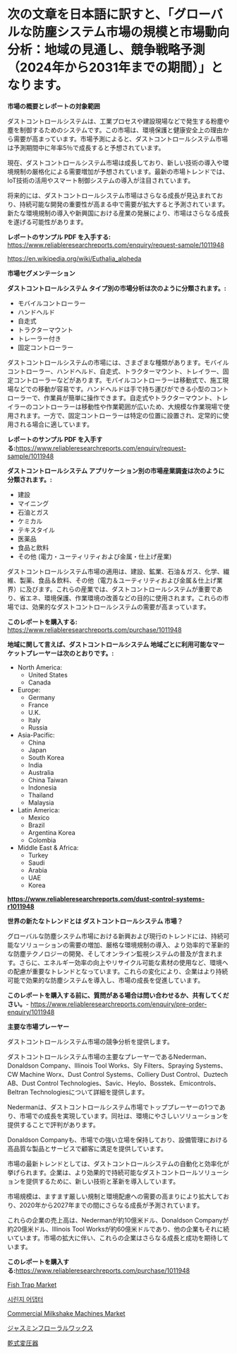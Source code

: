 <p><h1>次の文章を日本語に訳すと、「グローバルな防塵システム市場の規模と市場動向分析：地域の見通し、競争戦略予測（2024年から2031年までの期間）」となります。</h1></p><p><strong>市場の概要とレポートの対象範囲</strong></p>
<p><p>ダストコントロールシステムは、工業プロセスや建設現場などで発生する粉塵や塵を制御するためのシステムです。この市場は、環境保護と健康安全上の理由から需要が高まっています。市場予測によると、ダストコントロールシステム市場は予測期間中に年率5％で成長すると予想されています。</p><p>現在、ダストコントロールシステム市場は成長しており、新しい技術の導入や環境規制の厳格化による需要増加が予想されています。最新の市場トレンドでは、IoT技術の活用やスマート制御システムの導入が注目されています。</p><p>将来的には、ダストコントロールシステム市場はさらなる成長が見込まれており、持続可能な開発の重要性が高まる中で需要が拡大すると予測されています。新たな環境規制の導入や新興国における産業の発展により、市場はさらなる成長を遂げる可能性があります。</p></p>
<p><strong>レポートのサンプル PDF を入手する:</strong> <a href="https://www.reliableresearchreports.com/enquiry/request-sample/1011948">https://www.reliableresearchreports.com/enquiry/request-sample/1011948</a></p>
<p><a href="https://en.wikipedia.org/wiki/Euthalia_alpheda">https://en.wikipedia.org/wiki/Euthalia_alpheda</a></p>
<p><strong>市場セグメンテーション</strong></p>
<p><strong>ダストコントロールシステム タイプ別の市場分析は次のように分類されます。:</strong></p>
<p><ul><li>モバイルコントローラー</li><li>ハンドヘルド</li><li>自走式</li><li>トラクターマウント</li><li>トレーラー付き</li><li>固定コントローラー</li></ul></p>
<p><p>ダストコントロールシステムの市場には、さまざまな種類があります。モバイルコントローラー、ハンドヘルド、自走式、トラクターマウント、トレイラー、固定コントローラーなどがあります。モバイルコントローラーは移動式で、施工現場などでの移動が容易です。ハンドヘルドは手で持ち運びができる小型のコントローラーで、作業員が簡単に操作できます。自走式やトラクターマウント、トレイラーのコントローラーは移動性や作業範囲が広いため、大規模な作業現場で使用されます。一方で、固定コントローラーは特定の位置に設置され、定常的に使用される場合に適しています。</p></p>
<p><strong>レポートのサンプル PDF を入手する:</strong><a href="https://www.reliableresearchreports.com/enquiry/request-sample/1011948">https://www.reliableresearchreports.com/enquiry/request-sample/1011948</a></p>
<p><strong> ダストコントロールシステム アプリケーション別の市場産業調査は次のように分類されます。:</strong></p>
<p><ul><li>建設</li><li>マイニング</li><li>石油とガス</li><li>ケミカル</li><li>テキスタイル</li><li>医薬品</li><li>食品と飲料</li><li>その他 (電力・ユーティリティおよび金属・仕上げ産業)</li></ul></p>
<p><p>ダストコントロールシステム市場の適用は、建設、鉱業、石油＆ガス、化学、繊維、製薬、食品＆飲料、その他（電力＆ユーティリティおよび金属＆仕上げ業界）に及びます。これらの産業では、ダストコントロールシステムが重要であり、省エネ、環境保護、作業環境の改善などの目的に使用されます。これらの市場では、効果的なダストコントロールシステムの需要が高まっています。</p></p>
<p><strong>このレポートを購入する:</strong> <a href="https://www.reliableresearchreports.com/purchase/1011948">https://www.reliableresearchreports.com/purchase/1011948</a></p>
<p><strong>地域に関して言えば、ダストコントロールシステム 地域ごとに利用可能なマーケットプレーヤーは次のとおりです。:</strong></p>
<p><ul>
    <li>
        North America:
        <ul>
            <li>United States</li>
            <li>Canada</li>
        </ul>
    </li>
    <li>
        Europe:
        <ul>
            <li>Germany</li>
            <li>France</li>
            <li>U.K.</li>
            <li>Italy</li>
            <li>Russia</li>
        </ul>
    </li>
    <li>
        Asia-Pacific:
        <ul>
            <li>China</li>
            <li>Japan</li>
            <li>South Korea</li>
            <li>India</li>
            <li>Australia</li>
            <li>China Taiwan</li>
            <li>Indonesia</li>
            <li>Thailand</li>
            <li>Malaysia</li>
        </ul>
    </li>
    <li>
        Latin America:
        <ul>
            <li>Mexico</li>
            <li>Brazil</li>
            <li>Argentina Korea</li>
            <li>Colombia</li>
        </ul>
    </li>
    <li>
        Middle East & Africa:
        <ul>
            <li>Turkey</li>
            <li>Saudi</li>
            <li>Arabia</li>
            <li>UAE</li>
            <li>Korea</li>
        </ul>
    </li>
    </ul></p>
<p><strong><a href="https://www.reliableresearchreports.com/dust-control-systems-r1011948">https://www.reliableresearchreports.com/dust-control-systems-r1011948</a></strong></p>
<p><strong>世界の新たなトレンドとは ダストコントロールシステム 市場？</strong></p>
<p><p>グローバルな防塵システム市場における新興および現行のトレンドには、持続可能なソリューションの需要の増加、厳格な環境規制の導入、より効率的で革新的な防塵テクノロジーの開発、そしてオンライン監視システムの普及が含まれます。さらに、エネルギー効率の向上やリサイクル可能な素材の使用など、環境への配慮が重要なトレンドとなっています。これらの変化により、企業はより持続可能で効果的な防塵システムを導入し、市場の成長を促進しています。</p></p>
<p><strong>このレポートを購入する前に、質問がある場合は問い合わせるか、共有してください。</strong>- <a href="https://www.reliableresearchreports.com/enquiry/pre-order-enquiry/1011948">https://www.reliableresearchreports.com/enquiry/pre-order-enquiry/1011948</a></p>
<p><strong>主要な市場プレーヤー</strong></p>
<p><p>ダストコントロールシステム市場の競争分析を提供します。</p><p>ダストコントロールシステム市場の主要なプレーヤーであるNederman、Donaldson Company、Illinois Tool Works、Sly Filters、Spraying Systems、CW Machine Worx、Dust Control Systems、Colliery Dust Control、Duztech AB、Dust Control Technologies、Savic、Heylo、Bosstek、Emicontrols、Beltran Technologiesについて詳細を提供します。 </p><p>Nedermanは、ダストコントロールシステム市場でトッププレーヤーの1つであり、市場での成長を実現しています。同社は、環境にやさしいソリューションを提供することで評判があります。 </p><p>Donaldson Companyも、市場での強い立場を保持しており、設備管理における高品質な製品とサービスで顧客に満足を提供しています。 </p><p>市場の最新トレンドとしては、ダストコントロールシステムの自動化と効率化が挙げられます。企業は、より効果的で持続可能なダストコントロールソリューションを提供するために、新しい技術と革新を導入しています。 </p><p>市場規模は、ますます厳しい規制と環境配慮への需要の高まりにより拡大しており、2020年から2027年までの間にさらなる成長が予測されています。 </p><p>これらの企業の売上高は、Nedermanが約10億米ドル、Donaldson Companyが約20億米ドル、Illinois Tool Worksが約60億米ドルであり、他の企業もそれに続いています。市場の拡大に伴い、これらの企業はさらなる成長と成功を期待しています。</p></p>
<p><strong>このレポートを購入する:</strong><a href="https://www.reliableresearchreports.com/purchase/1011948">https://www.reliableresearchreports.com/purchase/1011948</a></p>
<p><p><a href="https://issuu.com/reportprime-2/docs/fish-trap-market-size-2030.pptx">Fish Trap Market</a></p><p><a href="https://medium.com/@trevorkruvalis5678/%EC%A3%BC%EC%82%AC-%EB%B0%94%EB%8A%98-%EC%96%B4%EB%8C%91%ED%84%B0-%EC%8B%9C%EC%9E%A5-%EB%8F%99%ED%96%A5-%EB%B0%8F-%EB%B6%84%EC%84%9D-%EB%AF%B8%EB%9E%98-%EC%84%B1%EC%9E%A5%EC%9D%84-%EC%9C%84%ED%95%9C-%EA%B8%B0%ED%9A%8C%EC%99%80-%EB%8F%84%EC%A0%84-2024-2031-fd1d45223e7f">시린지 어댑터</a></p><p><a href="https://issuu.com/reportprime-2/docs/commercial-milkshake-machines-market-size-2030.ppt">Commercial Milkshake Machines Market</a></p><p><a href="https://medium.com/@alyle7648/%E3%82%B8%E3%83%A3%E3%82%B9%E3%83%9F%E3%83%B3%E3%83%95%E3%83%AD%E3%83%BC%E3%83%A9%E3%83%AB%E3%83%AF%E3%83%83%E3%82%AF%E3%82%B9%E5%B8%82%E5%A0%B4-2024%E5%B9%B4%E3%81%8B%E3%82%892031%E5%B9%B4%E3%81%BE%E3%81%A7%E3%81%AE%E7%94%A3%E6%A5%AD%E5%8B%95%E5%90%91%E3%81%A8%E4%BA%88%E6%B8%AC-2f0694eb09a4">ジャスミンフローラルワックス</a></p><p><a href="https://github.com/lababdou/Market-Research-Report-List-5/blob/main/440970048536.md">乾式変圧器</a></p></p>